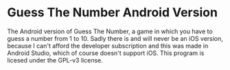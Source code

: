 # Guess The Number Android Version
The Android version of Guess The Number, a game in which you have to guess a number from 1 to 10. Sadly there is and will never be an iOS version, because I can't afford the developer subscription and this was made in Android Studio, which of course doesn't support iOS.
This program is licesed under the GPL-v3 license.
